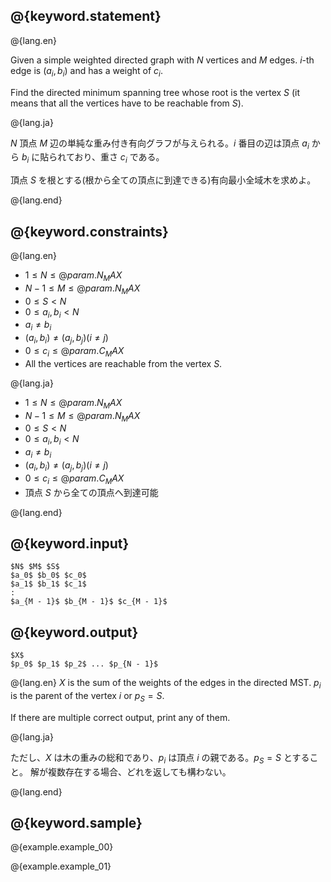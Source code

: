 ## @{keyword.statement}

@{lang.en}

Given a simple weighted directed graph with $N$ vertices and $M$ edges. $i$-th edge is $(a_i, b_i)$ and has a weight of $c_i$.

Find the directed minimum spanning tree whose root is the vertex $S$ (it means that all the vertices have to be reachable from $S$).

@{lang.ja}

$N$ 頂点 $M$ 辺の単純な重み付き有向グラフが与えられる。$i$ 番目の辺は頂点 $a_i$ から $b_i$ に貼られており、重さ $c_i$ である。

頂点 $S$ を根とする(根から全ての頂点に到達できる)有向最小全域木を求めよ。

@{lang.end}

## @{keyword.constraints}

@{lang.en}

- $1 \leq N \leq @{param.N_MAX}$
- $N - 1 \leq M \leq @{param.N_MAX}$
- $0 \leq S < N$
- $0 \leq a_i, b_i < N$
- $a_i \neq b_i$
- $(a_i, b_i) \neq (a_j, b_j) (i \neq j)$
- $0 \leq c_i \leq @{param.C_MAX}$
- All the vertices are reachable from the vertex $S$.

@{lang.ja}

- $1 \leq N \leq @{param.N_MAX}$
- $N - 1 \leq M \leq @{param.N_MAX}$
- $0 \leq S < N$
- $0 \leq a_i, b_i < N$
- $a_i \neq b_i$
- $(a_i, b_i) \neq (a_j, b_j) (i \neq j)$
- $0 \leq c_i \leq @{param.C_MAX}$
- 頂点 $S$ から全ての頂点へ到達可能

@{lang.end}

## @{keyword.input}

~~~
$N$ $M$ $S$
$a_0$ $b_0$ $c_0$
$a_1$ $b_1$ $c_1$
:
$a_{M - 1}$ $b_{M - 1}$ $c_{M - 1}$
~~~

## @{keyword.output}

~~~
$X$
$p_0$ $p_1$ $p_2$ ... $p_{N - 1}$
~~~

@{lang.en}
$X$ is the sum of the weights of the edges in the directed MST. $p_i$ is the parent of the vertex $i$ or $p_S = S$.

If there are multiple correct output, print any of them.

@{lang.ja}

ただし、$X$ は木の重みの総和であり、$p_i$ は頂点 $i$ の親である。$p_S = S$ とすること。
解が複数存在する場合、どれを返しても構わない。

@{lang.end}

## @{keyword.sample}

@{example.example_00}

@{example.example_01}
